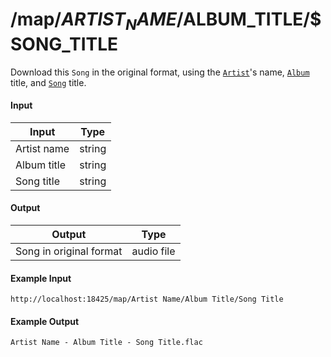 # /map/$ARTIST_NAME/$ALBUM_TITLE/$SONG_TITLE
Download this `Song` in the original format, using the [`Artist`](../../common-objects/artist.md)'s name, [`Album`](../../common-objects/album.md) title, and [`Song`](../../common-objects/song.md) title.

#### Input
| Input       | Type   |
|-------------|--------|
| Artist name | string |
| Album title | string |
| Song title  | string |

#### Output
| Output                  | Type       |
|-------------------------|------------|
| Song in original format | audio file |

#### Example Input
```http
http://localhost:18425/map/Artist Name/Album Title/Song Title
```

#### Example Output
```plaintext
Artist Name - Album Title - Song Title.flac
```
